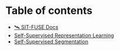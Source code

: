 # Table of contents

* [🛰️ SIT-FUSE Docs](README.md)
* [Self-Supervised Representation Learning](self-supervised-representation-learning.md)
* [Self-Supervised Segmentation](self-supervised-segmentation.md)
